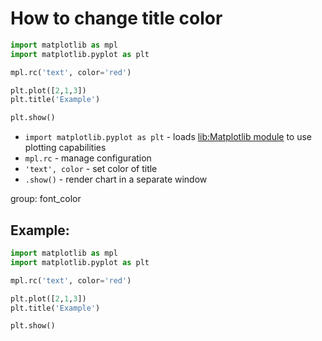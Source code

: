 # How to change title color

```python
import matplotlib as mpl
import matplotlib.pyplot as plt

mpl.rc('text', color='red')

plt.plot([2,1,3])
plt.title('Example')

plt.show()
```

- `import matplotlib.pyplot as plt` - loads [lib:Matplotlib module](python-matplotlib/how-to-install-matplotlib-python-lib-in-ubuntu-ubuntuversion) to use plotting capabilities
- `mpl.rc` - manage configuration
- `'text', color` - set color of title
- `.show()` - render chart in a separate window

group: font_color

## Example: 
```python
import matplotlib as mpl
import matplotlib.pyplot as plt

mpl.rc('text', color='red')

plt.plot([2,1,3])
plt.title('Example')

plt.show()
```

